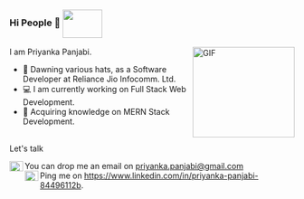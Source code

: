 ### Hi People 👋 <img width="70" height="50" align=center src="https://cdn.dribbble.com/users/1018278/screenshots/3870893/hello_world.gif"></img> 
<!-- ![hippo](https://media3.giphy.com/media/aUovxH8Vf9qDu/giphy.gif) -->
I am Priyanka Panjabi.
 <img align="right" alt="GIF" height=160 width=180 marginTop=1% src="https://www.mutualofamerica.com/Articles2/Money/201811/girl_coder.jpg" />
- 🔭 Dawning various hats, as a Software Developer at Reliance Jio Infocomm. Ltd.
- 💻 I am currently working on Full Stack Web Development.
- 🌱 Acquiring knowledge on MERN Stack Development. 
<br>
Let's talk<br>

<img width="24" height="18" align=left src="https://thumbs.gfycat.com/CompetentElderlyGemsbuck-small.gif"></img> 
You can drop me an email on priyanka.panjabi@gmail.com <br>
<img width="24" height="18" align=left src="https://i.pinimg.com/originals/de/b4/6f/deb46f02a59e3b3a2aa58fac16290d63.gif"></img>Ping me on https://www.linkedin.com/in/priyanka-panjabi-84496112b.
